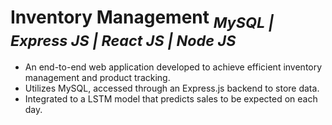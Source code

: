 # Inventory Management <i><sub>MySQL | Express JS | React JS | Node JS</sub></i>
* An end-to-end web application developed to achieve efficient inventory management and product tracking.
* Utilizes MySQL, accessed through an Express.js backend to store data.
* Integrated to a LSTM model that predicts sales to be expected on each day.
